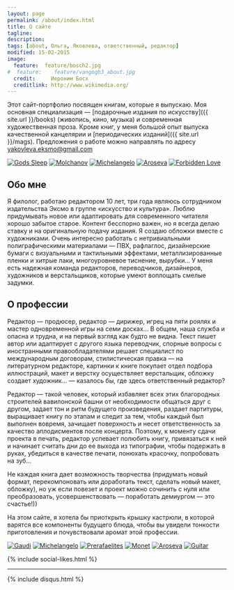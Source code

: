 ```yaml
---
layout: page
permalink: /about/index.html
title: О сайте
tagline: 
description:
tags: [about, Ольга, Яковлева, ответственный, редактор]
modified: 15-02-2015
image:
  feature:	feature/bosch2.jpg
#  feature:    feature/vangogh3_about.jpg
  credit:     Иероним Босх
  creditlink: http://www.wikimedia.org/
---
```


Этот сайт-портфолио посвящен книгам, которые я выпускаю. Моя основная 
специализация — [подарочные издания по искусству]({{ site.url }}/books) (живопись, 
кино, музыка) и современная художественная проза. Кроме книг, у меня большой опыт 
выпуска качественной канцелярии и [периодических изданий]({{ site.url }}/mags).
Предложения о работе можно направлять по адресу yakovleva.eksmo@gmail.com

<!-- https://github.com/ionelmc/jquery-gp-gallery -->
<div class="pictures">
	<a href="{{ site.url }}/articles/gods-sleep/"><img title="Gods Sleep" src="{{ site.url }}/images/books-others/2015-GodsSleep1.jpg" /></a>
	<a href="{{ site.url }}/articles/molchanov/"><img title="Molchanov" src="{{ site.url }}/images/books-others/2015-Molchanov1.jpg" /></a>
	<a href="{{ site.url }}/articles/michelangelo/"><img title="Michelangelo" src="{{ site.url }}/images/books-portrait/2013-Michelangelo.jpg" /></a>
	<a href="{{ site.url }}/articles/aroseva/"><img title="Aroseva" src="{{ site.url }}/images/books-others/2014-Aroseva.jpg" /></a>
	<a href="{{ site.url }}/articles/forbidden-love/"><img title="Forbidden Love" src="{{ site.url }}/images/books-love/2015-ForbiddenLove1.jpg" /></a>
</div>

Обо мне
-------

Я филолог, работаю редактором 10 лет, три года являюсь сотрудником издательства 
Эксмо в группе «искусство и культура». Люблю придумывать новое или адаптировать 
для современного читателя хорошо забытое старое. Контент бесспорно важен, 
но я всегда делаю ставку и на оригинальную подачу издания. Я создаю обложки 
вместе с художниками. Очень интересно работать с нетривиальными полиграфическими 
материалами — ПВХ, рафлаглос, дизайнерские бумаги с визуальными и тактильными 
эффектами, металлизированные пленки и хитрые лаки, многоуровневое тиснение, 
вырубки... У меня есть надежная команда редакторов, переводчиков, дизайнеров, 
художников и верстальщиков, которые умеют воплощать смелые задумки.

О профессии
-----------

Редактор — продюсер, редактор — дирижер, игрец на пяти роялях и мастер 
одновременной игры на семи досках... В общем, наша служба и опасна и трудна, 
и на первый взгляд как будто не видна. Текст пишет автор или адаптирует 
с другого языка переводчик, спорные вопросы с иностранными правообладателями 
решает специалист по международным договорам, стилистическая правка — на 
литературном редакторе, картинки к книге покупает отдел подбора иллюстраций, 
макет и верстку осуществляет верстальщик, обложку создает художник... — 
казалось бы, где здесь ответственный редактор?

Редактор — такой человек, который избавляет всех этих благородных строителей 
вавилонской башни от необходимости общаться друг с другом, задает тон и ритм 
будущего произведения, раздает партитуры, выращивает книгу по этапам и следит 
за тем, чтобы каждый был выполнен вовремя, зачищает поверхность и несет 
ответственность за качество аплодисментов после концерта. Поэтому, к моменту 
сдачи проекта в печать, редактор успевает полюбить книгу, привязаться к ней 
и начинает считать дни до ее выхода из типографии, чтобы подержать в руках, 
убедиться в качестве печати, понюхать красочку, попробовать на зуб...

Не каждая книга дает возможность творчества (придумать новый формат, 
перекомпоновать или доработать текст, сделать новый макет, обложку), но уж если 
повезет  и проект можно сочинить с нуля или преобразовать, усовершенствовать —
поработать демиургом — это счастье!)) 

На этом сайте, я хотела бы приоткрыть крышку кастрюли, в которой варятся все 
компоненты будущего блюда, чтобы вы увидели тонкости приготовления и 
почувствовали аромат этой профессии.

<!-- https://github.com/ionelmc/jquery-gp-gallery -->
<div class="pictures">
	<a href="{{ site.url }}/articles/gaudi/"><img title="Gaudi" src="{{ site.url }}/images/books-portrait/2014-Gaudi.jpg" /></a>
	<a href="{{ site.url }}/articles/michelangelo/"><img title="Michelangelo" src="{{ site.url }}/images/books-portrait/2013-Michelangelo.jpg" /></a>
	<a href="{{ site.url }}/articles/prerafaelites/"><img title="Prerafaelites" src="{{ site.url }}/images/books-portrait/2013-Prerafaelites.jpg" /></a>
	<a href="{{ site.url }}/articles/monet/"><img title="Monet" src="{{ site.url }}/images/books-portrait/2013-Monet.jpg" /></a>
	<a href="{{ site.url }}/articles/aroseva/"><img title="Aroseva" src="{{ site.url }}/images/books-others/2014-Aroseva.jpg" /></a>
	<a href="{{ site.url }}/articles/guitar/"><img title="Guitar" src="{{ site.url }}/images/books-others/2014-Capone1.jpg" /></a>
</div>

{% include social-likes.html %}<hr>
{% include disqus.html %}
